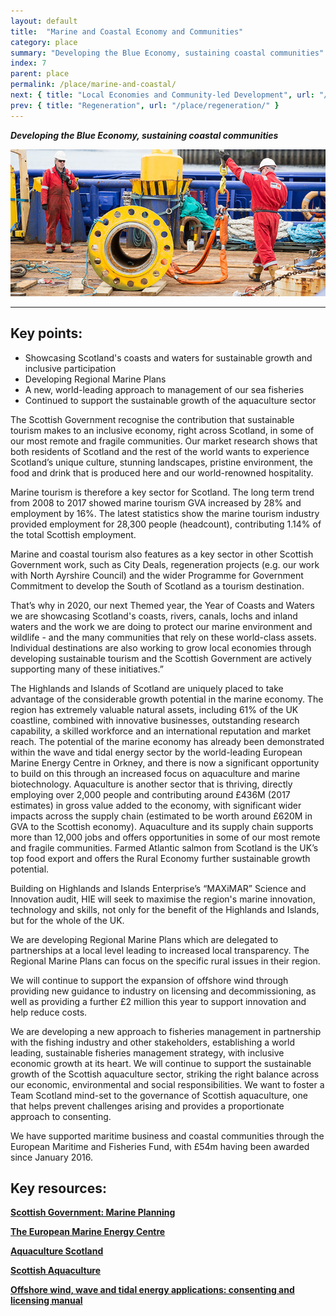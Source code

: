 ```yaml
---
layout: default
title:  "Marine and Coastal Economy and Communities"
category: place
summary: "Developing the Blue Economy, sustaining coastal communities"
index: 7
parent: place
permalink: /place/marine-and-coastal/
next: { title: "Local Economies and Community-led Development", url: "/place/local-economies/" }
prev: { title: "Regeneration", url: "/place/regeneration/" }
---
```

***Developing the Blue Economy, sustaining coastal communities***

![A photograph of men working at Aberdeen Harbour](/assets/images/pageimages/Place.36.jpg)  

---

## Key points:

* Showcasing Scotland's coasts and waters for sustainable growth and inclusive participation
* Developing Regional Marine Plans
* A new, world-leading approach to management of our sea fisheries
* Continued to support the sustainable growth of the aquaculture sector

The Scottish Government recognise the contribution that sustainable tourism makes to an inclusive economy, right across Scotland, in some of our most remote and fragile communities. Our market research shows that both residents of Scotland and the rest of the world wants to experience Scotland’s unique culture, stunning landscapes, pristine environment, the food and drink that is produced here and our world-renowned hospitality.  

Marine tourism is therefore a key sector for Scotland. The long term trend from 2008 to 2017 showed marine tourism GVA increased by 28% and employment by 16%. The latest statistics show the marine tourism industry provided employment for 28,300 people (headcount), contributing 1.14% of the total Scottish employment.  

Marine and coastal tourism also features as a key sector in other Scottish Government work, such as City Deals, regeneration projects (e.g. our work with North Ayrshire Council) and the wider Programme for Government Commitment to develop the South of Scotland as a tourism destination.  

That’s why in 2020, our next Themed year, the Year of Coasts and Waters we are showcasing Scotland's coasts, rivers, canals, lochs and inland waters and the work we are doing to protect our marine environment and wildlife - and the many communities that rely on these world-class assets. Individual destinations are also working to grow local economies through developing sustainable tourism and the Scottish Government are actively supporting many of these initiatives.”  

The Highlands and Islands of Scotland are uniquely placed to take advantage of the considerable growth potential in the marine economy. The region has extremely valuable natural assets, including 61% of the UK coastline, combined with innovative businesses, outstanding research capability, a skilled workforce and an international reputation and market reach.  The potential of the marine economy has already been demonstrated within the wave and tidal energy sector by the world-leading European Marine Energy Centre in Orkney, and there is now a significant opportunity to build on this through an increased focus on aquaculture and marine biotechnology. Aquaculture is another sector that is thriving, directly employing over 2,000 people and contributing around £436M (2017 estimates) in gross value added to the economy, with significant wider impacts across the supply chain (estimated to be worth around £620M in GVA to the Scottish economy). Aquaculture and its supply chain supports more than 12,000 jobs and offers opportunities in some of our most remote and fragile communities. Farmed Atlantic salmon from Scotland is the UK’s top food export and offers the Rural Economy further sustainable growth potential.  

Building on Highlands and Islands Enterprise’s  “MAXiMAR” Science and Innovation audit, HIE will seek to maximise the region's marine innovation, technology and skills, not only for the benefit of the Highlands and Islands, but for the whole of the UK.  

We are developing Regional Marine Plans which are delegated to partnerships at a local level leading to increased local transparency.  The Regional Marine Plans can focus on the specific rural issues in their region.  

We will continue to support the expansion of offshore wind through providing new guidance to industry on licensing and decommissioning, as well as providing a further £2 million this year to support innovation and help reduce costs.  

We are developing a new approach to fisheries management in partnership with the fishing industry and other stakeholders, establishing a world leading, sustainable fisheries management strategy, with inclusive economic growth at its heart. We will continue to support the sustainable growth of the Scottish aquaculture sector, striking the right balance across our economic, environmental and social responsibilities. We want to foster a Team Scotland mind-set to the governance of Scottish aquaculture, one that helps prevent challenges arising and provides a proportionate approach to consenting.  

We have supported maritime business and coastal communities through the European Maritime and Fisheries Fund, with £54m having been awarded since January 2016.  

## Key resources:

**[Scottish Government: Marine Planning](https://www.gov.scot/Topics/marine/seamanagement/regional)**

**[The European Marine Energy Centre](http://www.emec.org.uk/)**  

**[Aquaculture Scotland](http://aquaculture.scotland.gov.uk/)**

**[Scottish Aquaculture](http://scottishaquaculture.com/)**

**[Offshore wind, wave and tidal energy applications: consenting and licensing manual](https://www.gov.scot/publications/marine-scotland-consenting-licensing-manual-offshore-wind-wave-tidal-energy-applications/)**
